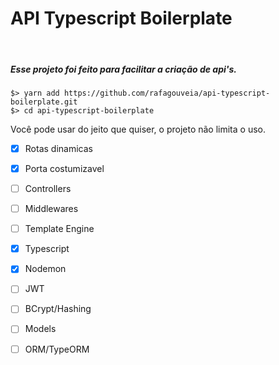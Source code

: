 <h1>API Typescript Boilerplate</h1>

<br/>

<h5> Esse projeto foi feito para facilitar a criação de api's. </h5>

```
$> yarn add https://github.com/rafagouveia/api-typescript-boilerplate.git
$> cd api-typescript-boilerplate
```


Você pode usar do jeito que quiser, o projeto não limita o uso.




- [x] <span>Rotas dinamicas</span>
- [x]  <span>Porta costumizavel</span>
- [ ] <span>Controllers</span>
- [ ] <span>Middlewares</span>
- [ ]  <span>Template Engine</span>
- [x]  <span>Typescript</span>
- [x]  <span>Nodemon</span>
- [ ]  <span>JWT</span>
- [ ]  <span>BCrypt/Hashing</span>
- [ ]  <span>Models</span>
- [ ]  <span>ORM/TypeORM</span>


